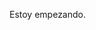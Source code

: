 
Estoy empezando.
<!---
mivheu/mivheu is a ✨ special ✨ repository because its `README.md` (this file) appears on your GitHub profile.
You can click the Preview link to take a look at your changes.
--->
